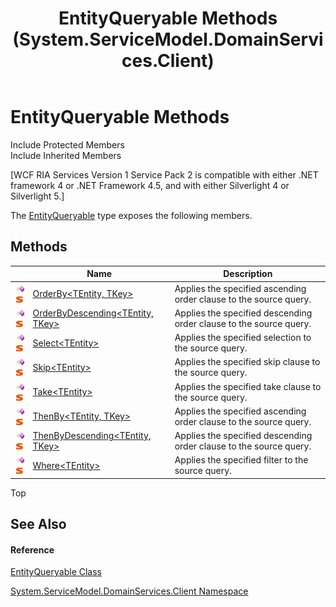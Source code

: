 ﻿---
title: EntityQueryable Methods (System.ServiceModel.DomainServices.Client)
TOCTitle: EntityQueryable Methods
ms:assetid: Methods.T:System.ServiceModel.DomainServices.Client.EntityQueryable
ms:mtpsurl: https://msdn.microsoft.com/en-us/library/system.servicemodel.domainservices.client.entityqueryable_methods(v=VS.91)
ms:contentKeyID: 28755212
ms.date: 01/27/2012
mtps_version: v=VS.91
---

# EntityQueryable Methods

Include Protected Members  
Include Inherited Members  

\[WCF RIA Services Version 1 Service Pack 2 is compatible with either .NET framework 4 or .NET Framework 4.5, and with either Silverlight 4 or Silverlight 5.\]

The [EntityQueryable](ff422834\(v=vs.91\).md) type exposes the following members.

## Methods

<table>
<thead>
<tr class="header">
<th> </th>
<th>Name</th>
<th>Description</th>
</tr>
</thead>
<tbody>
<tr class="odd">
<td><img src="images\Ff423329.pubmethod(en-us,VS.91).gif" title="Public method" alt="Public method" /><img src="images\Ff423197.static(en-us,VS.91).gif" title="Static member" alt="Static member" /></td>
<td><a href="ff457936(v=vs.91).md">OrderBy&lt;TEntity, TKey&gt;</a></td>
<td>Applies the specified ascending order clause to the source query.</td>
</tr>
<tr class="even">
<td><img src="images\Ff423329.pubmethod(en-us,VS.91).gif" title="Public method" alt="Public method" /><img src="images\Ff423197.static(en-us,VS.91).gif" title="Static member" alt="Static member" /></td>
<td><a href="ff457860(v=vs.91).md">OrderByDescending&lt;TEntity, TKey&gt;</a></td>
<td>Applies the specified descending order clause to the source query.</td>
</tr>
<tr class="odd">
<td><img src="images\Ff423329.pubmethod(en-us,VS.91).gif" title="Public method" alt="Public method" /><img src="images\Ff423197.static(en-us,VS.91).gif" title="Static member" alt="Static member" /></td>
<td><a href="ff457843(v=vs.91).md">Select&lt;TEntity&gt;</a></td>
<td>Applies the specified selection to the source query.</td>
</tr>
<tr class="even">
<td><img src="images\Ff423329.pubmethod(en-us,VS.91).gif" title="Public method" alt="Public method" /><img src="images\Ff423197.static(en-us,VS.91).gif" title="Static member" alt="Static member" /></td>
<td><a href="ff422728(v=vs.91).md">Skip&lt;TEntity&gt;</a></td>
<td>Applies the specified skip clause to the source query.</td>
</tr>
<tr class="odd">
<td><img src="images\Ff423329.pubmethod(en-us,VS.91).gif" title="Public method" alt="Public method" /><img src="images\Ff423197.static(en-us,VS.91).gif" title="Static member" alt="Static member" /></td>
<td><a href="ff422793(v=vs.91).md">Take&lt;TEntity&gt;</a></td>
<td>Applies the specified take clause to the source query.</td>
</tr>
<tr class="even">
<td><img src="images\Ff423329.pubmethod(en-us,VS.91).gif" title="Public method" alt="Public method" /><img src="images\Ff423197.static(en-us,VS.91).gif" title="Static member" alt="Static member" /></td>
<td><a href="ff457925(v=vs.91).md">ThenBy&lt;TEntity, TKey&gt;</a></td>
<td>Applies the specified ascending order clause to the source query.</td>
</tr>
<tr class="odd">
<td><img src="images\Ff423329.pubmethod(en-us,VS.91).gif" title="Public method" alt="Public method" /><img src="images\Ff423197.static(en-us,VS.91).gif" title="Static member" alt="Static member" /></td>
<td><a href="ff457800(v=vs.91).md">ThenByDescending&lt;TEntity, TKey&gt;</a></td>
<td>Applies the specified descending order clause to the source query.</td>
</tr>
<tr class="even">
<td><img src="images\Ff423329.pubmethod(en-us,VS.91).gif" title="Public method" alt="Public method" /><img src="images\Ff423197.static(en-us,VS.91).gif" title="Static member" alt="Static member" /></td>
<td><a href="ff457891(v=vs.91).md">Where&lt;TEntity&gt;</a></td>
<td>Applies the specified filter to the source query.</td>
</tr>
</tbody>
</table>

Top

## See Also

#### Reference

[EntityQueryable Class](ff422834\(v=vs.91\).md)

[System.ServiceModel.DomainServices.Client Namespace](ff422479\(v=vs.91\).md)


